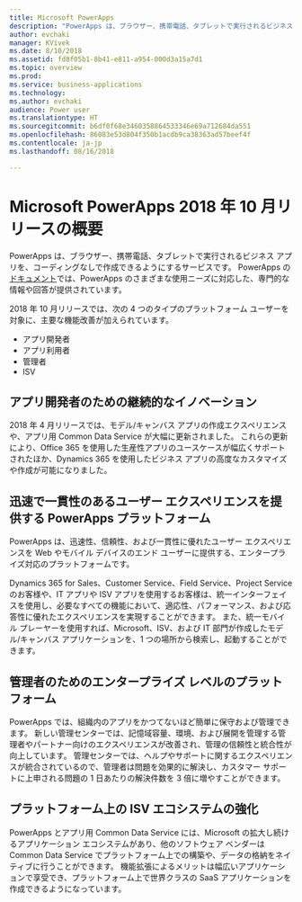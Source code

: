 ```yaml
---
title: Microsoft PowerApps
description: "PowerApps は、ブラウザー、携帯電話、タブレットで実行されるビジネス アプリを、コーディングなしで作成できるようにするサービスです。"
author: evchaki
manager: KVivek
ms.date: 8/10/2018
ms.assetid: fd8f05b1-8b41-e811-a954-000d3a15a7d1
ms.topic: overview
ms.prod: 
ms.service: business-applications
ms.technology: 
ms.author: evchaki
audience: Power user
ms.translationtype: HT
ms.sourcegitcommit: b6df0f68e3460358864533346e69a712684da551
ms.openlocfilehash: 86083e53d804f350b1acdb9ca38363ad57beef4f
ms.contentlocale: ja-jp
ms.lasthandoff: 08/16/2018

---
```


# <a name="overview-of-microsoft-powerapps-october-18-release"></a>Microsoft PowerApps 2018 年 10 月リリースの概要

PowerApps は、ブラウザー、携帯電話、タブレットで実行されるビジネス アプリを、コーディングなしで作成できるようにするサービスです。 PowerApps の[ドキュメント](https://docs.microsoft.com/powerapps/)では、PowerApps のさまざまな使用ニーズに対応した、専門的な情報や回答が提供されています。

2018 年 10 月リリースでは、次の 4 つのタイプのプラットフォーム ユーザーを対象に、主要な機能改善が加えられています。 

- アプリ開発者
- アプリ利用者
- 管理者
- ISV

## <a name="continued-innovation-for-app-makers"></a>アプリ開発者のための継続的なイノベーション 

2018 年 4 月リリースでは、モデル/キャンバス アプリの作成エクスペリエンスや、アプリ用 Common Data Service が大幅に更新されました。 これらの更新により、Office 365 を使用した生産性アプリのユースケースが幅広くサポートされたほか、Dynamics 365 を使用したビジネス アプリの高度なカスタマイズや作成が可能になりました。  

## <a name="powerapps-platform-provides-fast-consistent-user-experience"></a>迅速で一貫性のあるユーザー エクスペリエンスを提供する PowerApps プラットフォーム 

PowerApps は、迅速性、信頼性、および一貫性に優れたユーザー エクスペリエンスを Web やモバイル デバイスのエンド ユーザーに提供する、エンタープライズ対応のプラットフォームです。  

Dynamics 365 for Sales、Customer Service、Field Service、Project Service のお客様や、IT アプリや ISV アプリを使用するお客様は、統一インターフェイスを使用し、必要なすべての機能において、適応性、パフォーマンス、および応答性に優れたエクスペリエンスを実現することができます。 また、統一モバイル プレーヤーを使用すれば、Microsoft、ISV、および IT 部門が作成したモデル/キャンバス アプリケーションを、1 つの場所から検索し、起動することができます。  

## <a name="enterprise-grade-platform-for-administrators"></a>管理者のためのエンタープライズ レベルのプラットフォーム 

PowerApps では、組織内のアプリをかつてないほど簡単に保守および管理できます。 新しい管理センターでは、記憶域容量、環境、および展開を管理する管理者やパートナー向けのエクスペリエンスが改善され、管理の信頼性と統合性が向上しています。 管理センターでは、ヘルプやサポートに関するエクスペリエンスが統合されているので、管理者は問題を効果的に解決し、カスタマー サポートに上申される問題の 1 日あたりの解決件数を 3 倍に増やすことができます。 

## <a name="emerging-ecosystem-of-isvs-on-the-platform"></a>プラットフォーム上の ISV エコシステムの強化

PowerApps とアプリ用 Common Data Service には、Microsoft の拡大し続けるアプリケーション エコシステムがあり、他のソフトウェア ベンダーは Common Data Service でプラットフォーム上での構築や、データの格納をネイティブに行うことができます。 機能拡張によるメリットは幅広いアプリケーションで享受でき、プラットフォーム上で世界クラスの SaaS アプリケーションを作成できるようになっています。

